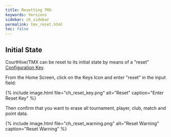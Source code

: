 ```yaml
---
title: Resetting TMX
keywords: Versions
sidebar: ch_sidebar
permalink: tmx_reset.html
toc: false
---
```


## Initial State

CourtHive/TMX can be reset to its initial state by means of a "reset" [Configuration Key](tmx_configuration.html).

From the Home Screen, click on the Keys Icon and enter "reset" in the input field:

{% include image.html file="ch_reset_key.png" alt="Reset" caption="Enter Reset Key" %}

Then confirm that you want to erase all tournament, player, club, match and point data.

{% include image.html file="ch_reset_warning.png" alt="Reset Warning" caption="Reset Warning" %}
